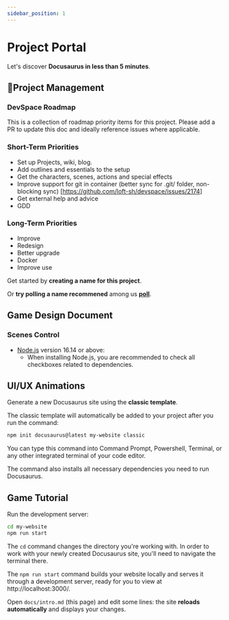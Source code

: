 ```yaml
---
sidebar_position: 1
---
```


# Project Portal

Let's discover **Docusaurus in less than 5 minutes**.

## 🥇Project Management 

### DevSpace Roadmap
This is a collection of roadmap priority items for this project. Please add a PR to update this doc and ideally reference issues where applicable.

### Short-Term Priorities
- Set up Projects, wiki, blog.
- Add outlines and essentials to the setup
- Get the characters, scenes, actions and special effects
- Improve support for git in container (better sync for .git/ folder, non-blocking sync) [https://github.com/loft-sh/devspace/issues/2174]
- Get external help and advice
- GDD

### Long-Term Priorities
- Improve 
- Redesign 
- Better upgrade 
- Docker 
- Improve use 

Get started by **creating a name for this project**.

Or **try polling a name recommened** among us **[poll](https://forms.gle/GL5AZHq6jkheBbqS6)**.

## Game Design Document
### Scenes Control

- [Node.js](https://nodejs.org/en/download/) version 16.14 or above:
  - When installing Node.js, you are recommended to check all checkboxes related to dependencies.

## UI/UX Animations

Generate a new Docusaurus site using the **classic template**.

The classic template will automatically be added to your project after you run the command:

```bash
npm init docusaurus@latest my-website classic
```

You can type this command into Command Prompt, Powershell, Terminal, or any other integrated terminal of your code editor.

The command also installs all necessary dependencies you need to run Docusaurus.

## Game Tutorial

Run the development server:

```bash
cd my-website
npm run start
```

The `cd` command changes the directory you're working with. In order to work with your newly created Docusaurus site, you'll need to navigate the terminal there.

The `npm run start` command builds your website locally and serves it through a development server, ready for you to view at http://localhost:3000/.

Open `docs/intro.md` (this page) and edit some lines: the site **reloads automatically** and displays your changes.
